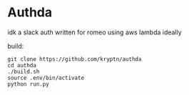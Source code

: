 # Authda
idk a slack auth written for romeo using aws lambda ideally

build:

    git clone https://github.com/kryptn/authda
    cd authda
    ./build.sh
    source .env/bin/activate
    python run.py

